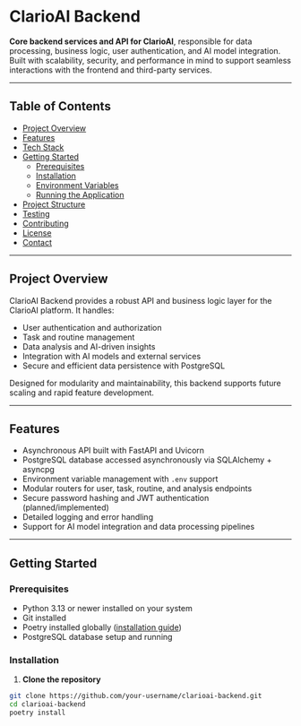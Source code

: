# ClarioAI Backend

**Core backend services and API for ClarioAI**, responsible for data processing, business logic, user authentication, and AI model integration. Built with scalability, security, and performance in mind to support seamless interactions with the frontend and third-party services.

---

## Table of Contents

- [Project Overview](#project-overview)
- [Features](#features)
- [Tech Stack](#tech-stack)
- [Getting Started](#getting-started)
  - [Prerequisites](#prerequisites)
  - [Installation](#installation)
  - [Environment Variables](#environment-variables)
  - [Running the Application](#running-the-application)
- [Project Structure](#project-structure)
- [Testing](#testing)
- [Contributing](#contributing)
- [License](#license)
- [Contact](#contact)

---

## Project Overview

ClarioAI Backend provides a robust API and business logic layer for the ClarioAI platform. It handles:

- User authentication and authorization
- Task and routine management
- Data analysis and AI-driven insights
- Integration with AI models and external services
- Secure and efficient data persistence with PostgreSQL

Designed for modularity and maintainability, this backend supports future scaling and rapid feature development.

---

## Features

- Asynchronous API built with FastAPI and Uvicorn
- PostgreSQL database accessed asynchronously via SQLAlchemy + asyncpg
- Environment variable management with `.env` support
- Modular routers for user, task, routine, and analysis endpoints
- Secure password hashing and JWT authentication (planned/implemented)
- Detailed logging and error handling
- Support for AI model integration and data processing pipelines

---

## Getting Started

### Prerequisites

- Python 3.13 or newer installed on your system
- Git installed
- Poetry installed globally ([installation guide](https://python-poetry.org/docs/#installation))
- PostgreSQL database setup and running

### Installation

1. **Clone the repository**

```bash
git clone https://github.com/your-username/clarioai-backend.git
cd clarioai-backend
poetry install
